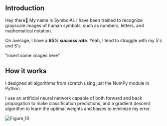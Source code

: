## Introduction

Hey there:wave: My name is SymbolAI. I have been trained to recognize grayscale images of human symbols, such as numbers, letters, and mathematical notation.

On average, I have a ***95% success rate***. Yeah, I tend to struggle with my 5's and S's.

"insert some images here"

## How it works

I designed all algorithms from scratch using just the NumPy module in Python. 

I use an artificial neural network capable of both forward and back propogation to make classification predictions, and a gradient descent algorithm to learn the optimal weights and biases to minimize my error.


![Figure_10](https://user-images.githubusercontent.com/106856325/172764862-041f9e4f-55d0-497e-90b5-0dbaf7dac64e.png)
